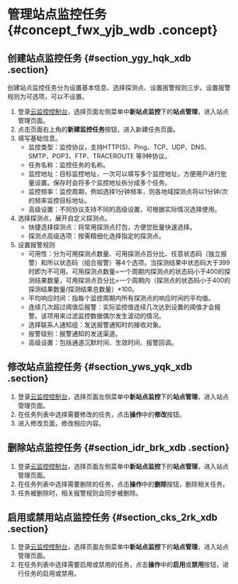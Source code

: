 # 管理站点监控任务 {#concept_fwx_yjb_wdb .concept}

## 创建站点监控任务 {#section_ygy_hqk_xdb .section}

创建站点监控任务分为设置基本信息、选择探测点、设置报警规则三步。设置报警规则为可选项，可以不设置。

1.  登录[云监控控制台](https://cloudmonitor.console.aliyun.com)，选择页面左侧菜单中**新站点监控**下的**站点管理**，进入站点管理页面。
2.  点击页面右上角的**新建监控任务**按钮，进入新建任务页面。
3.  填写基础信息。
    -   监控类型：监控协议，支持HTTP\(S\)、Ping、TCP、UDP、DNS、SMTP、POP3、FTP、TRACEROUTE 等9种协议。
    -   任务名称：监控任务的名称。
    -   监控地址：目标监控地址，一次可以填写多个监控地址，方便用户进行批量设置。保存时会将多个监控地址拆分成多个任务。
    -   监控频率：监控周期，例如选择1分钟频率，则各地域探测点将以1分钟/次的频率监控目标地址。
    -   高级设置：不同协议支持不同的高级设置，可根据实际情况选择使用。
4.  选择探测点，展开自定义探测点。
    -   快捷选择探测点：将常用探测点打包，方便您批量快速选择。
    -   探测点高级选项：按需精细化选择指定的探测点。
5.  设置报警规则
    -   可用性：分为可用探测点数量、可用探测点百分比、任意状态码（独立报警）和所以状态码（组合报警）等4个选项。当探测结果中状态码大于399时即为不可用。可用探测点数量=一个周期内探测点的状态码小于400的探测结果数量，可用探测点百分比=一个周期内（探测点的状态码小于400的探测结果数量/探测结果总数量）\*100。
    -   平均响应时间：指每个监控周期内所有探测点的响应时间的平均值。
    -   连续几次超过阈值后报警：实际监控值连续几次达到设置的阈值才会报警。该项用来过滤监控数据偶尔发生波动的情况。
    -   选择联系人通知组：发送报警通知时的接收对象。
    -   报警级别：报警通知的发送渠道。
    -   高级设置：包括通道沉默时间、生效时间、报警回调。

## 修改站点监控任务 {#section_yws_yqk_xdb .section}

1.  登录[云监控控制台](https://cloudmonitor.console.aliyun.com)，选择页面左侧菜单中**新站点监控**下的**站点管理**，进入站点管理页面。
2.  在任务列表中选择需要修改的任务，点击**操作**中的**修改**按钮。
3.  进入修改页面，修改相应内容。

## 删除站点监控任务 {#section_idr_brk_xdb .section}

1.  登录[云监控控制台](https://cloudmonitor.console.aliyun.com)，选择页面左侧菜单中**新站点监控**下的**站点管理**，进入站点管理页面。
2.  在任务列表中选择需要删除的任务，点击**操作**中的**删除**按钮，删除相关任务。
3.  任务被删除时，相关报警规则会同步被删除。

## 启用或禁用站点监控任务 {#section_cks_2rk_xdb .section}

1.  登录[云监控控制台](https://cloudmonitor.console.aliyun.com)，选择页面左侧菜单中**新站点监控**下的**站点管理**，进入站点管理页面。
2.  在任务列表中选择需要启用或禁用的任务，点击**操作**中的**启用**或**禁用**按钮，进行任务的启用或禁用。

